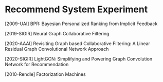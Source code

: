 # Recommend System Experiment

[2009-UAI] BPR: Bayesian Personalized Ranking from Implicit Feedback  
  
  
[2019-SIGIR] Neural Graph Collaborative Filtering  
  
  
[2020-AAAI] Revisiting Graph based Collaborative Filtering: A Linear Residual Graph Convolutional Network Approach  
  
  
[2020-SIGIR] LightGCN: Simplifying and Powering Graph Convolution Network for Recommendation  
  
  
[2010-Rendle] Factorization Machines  
  
  
